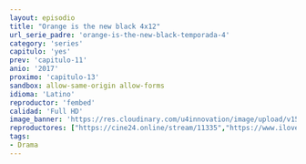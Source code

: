 ```yaml
---
layout: episodio
title: "Orange is the new black 4x12"
url_serie_padre: 'orange-is-the-new-black-temporada-4'
category: 'series'
capitulo: 'yes'
prev: 'capitulo-11'
anio: '2017'
proximo: 'capitulo-13'
sandbox: allow-same-origin allow-forms
idioma: 'Latino'
reproductor: 'fembed'
calidad: 'Full HD'
image_banner: 'https://res.cloudinary.com/u4innovation/image/upload/v1565152608/maxresdefault-min_vy9nnj.jpg'
reproductores: ["https://cine24.online/stream/11335","https://www.ilovefembed.best/v/wp-4runqem822e5"]
tags:
- Drama
---
```











